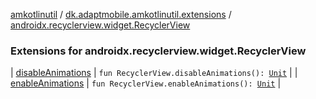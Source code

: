 [amkotlinutil](../../index.md) / [dk.adaptmobile.amkotlinutil.extensions](../index.md) / [androidx.recyclerview.widget.RecyclerView](index.md)

### Extensions for androidx.recyclerview.widget.RecyclerView

| [disableAnimations](disable-animations.md) | `fun RecyclerView.disableAnimations(): `[`Unit`](https://kotlinlang.org/api/latest/jvm/stdlib/kotlin/-unit/index.html) |
| [enableAnimations](enable-animations.md) | `fun RecyclerView.enableAnimations(): `[`Unit`](https://kotlinlang.org/api/latest/jvm/stdlib/kotlin/-unit/index.html) |

